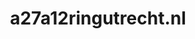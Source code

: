 ---
layout: post
title:  "a27a12ringutrecht.nl"
internal_url:  "/dutchgov/a27a12ringutrecht.nl.html"
subdomains_count: 2
all_subdomains_count: 2
urls_count: 2
ssl_rank: 0
http_rank: 70
url_link: /data/a27a12ringutrecht.nl/urls.txt
all_subdomains_link: /data/a27a12ringutrecht.nl/all_subdomains.txt
subdomains_link: /data/a27a12ringutrecht.nl/subdomains.txt
categories: dutchgov
---